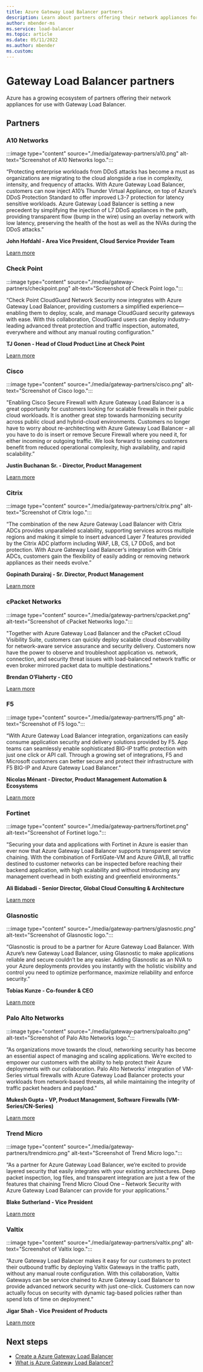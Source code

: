 ```yaml
---
title: Azure Gateway Load Balancer partners
description: Learn about partners offering their network appliances for use with this service.
author: mbender-ms
ms.service: load-balancer
ms.topic: article
ms.date: 05/11/2022
ms.author: mbender
ms.custom: 
---
```

# Gateway Load Balancer partners

Azure has a growing ecosystem of partners offering their network appliances for use with Gateway Load Balancer.

## Partners

### A10 Networks

:::image type="content" source="./media/gateway-partners/a10.png" alt-text="Screenshot of A10 Networks logo.":::

“Protecting enterprise workloads from DDoS attacks has become a must as organizations are migrating to the cloud alongside a rise in complexity, intensity, and frequency of attacks. With Azure Gateway Load Balancer, customers can now inject A10’s Thunder Virtual Appliance, on top of Azure’s DDoS Protection Standard to offer improved L3-7 protection for latency sensitive workloads. Azure Gateway Load Balancer is setting a new precedent by simplifying the injection of L7 DDoS appliances in the path, providing transparent flow (bump in the wire) using an overlay network with low latency, preserving the health of the host as well as the NVAs during the DDoS attacks.” 

**John Hofdahl - Area Vice President, Cloud Service Provider Team**

[Learn more](https://www.a10networks.com/blog/introducing-l3-7-ddos-protection-for-microsoft-azure-tenants/)

### Check Point

:::image type="content" source="./media/gateway-partners/checkpoint.png" alt-text="Screenshot of Check Point logo.":::

“Check Point CloudGuard Network Security now integrates with Azure Gateway Load Balancer, providing customers a simplified experience—enabling them to deploy, scale, and manage CloudGuard security gateways with ease. With this collaboration, CloudGuard users can deploy industry-leading advanced threat protection and traffic inspection, automated, everywhere and without any manual routing configuration.” 

**TJ Gonen - Head of Cloud Product Line at Check Point**

[Learn more](https://blog.checkpoint.com/2021/11/02/check-point-cloudguard-is-a-launch-partner-of-azure-gateway-load-balancer/)

### Cisco

:::image type="content" source="./media/gateway-partners/cisco.png" alt-text="Screenshot of Cisco logo.":::

"Enabling Cisco Secure Firewall with Azure Gateway Load Balancer is a great opportunity for customers looking for scalable firewalls in their public cloud workloads. It is another great step towards harmonizing security across public cloud and hybrid-cloud environments. Customers no longer have to worry about re-architecting with Azure Gateway Load Balancer – all you have to do is insert or remove Secure Firewall where you need it, for either incoming or outgoing traffic. We look forward to seeing customers benefit from reduced operational complexity, high availability, and rapid scalability.” 

**Justin Buchanan Sr. - Director, Product Management**

[Learn more](https://blogs.cisco.com/security/cisco-secure-firewall-to-support-microsoft-azure-gateway-load-balancer)

### Citrix

:::image type="content" source="./media/gateway-partners/citrix.png" alt-text="Screenshot of Citrix logo.":::

“The combination of the new Azure Gateway Load Balancer with Citrix ADCs provides unparalleled scalability, supporting services across multiple regions and making it simple to insert advanced Layer 7 features provided by the Citrix ADC platform including WAF, LB, CS, L7 DDoS, and bot protection. With Azure Gateway Load Balancer’s integration with Citrix ADCs, customers gain the flexibility of easily adding or removing network appliances as their needs evolve.” 

**Gopinath Durairaj - Sr. Director, Product Management** 

[Learn more](https://www.citrix.com/blogs/2021/11/02/citrix-adc-integration-with-azure-gw-load-balancer/)

### cPacket Networks

:::image type="content" source="./media/gateway-partners/cpacket.png" alt-text="Screenshot of cPacket Networks logo.":::

"Together with Azure Gateway Load Balancer and the cPacket cCloud Visibility Suite, customers can quickly deploy scalable cloud observability for network-aware service assurance and security delivery. Customers now have the power to observe and troubleshoot application vs. network, connection, and security threat issues with load-balanced network traffic or even broker mirrored packet data to multiple destinations." 

**Brendan O’Flaherty - CEO**

[Learn more](https://www.cpacket.com/azure-gateway-load-balancer/)

### F5

:::image type="content" source="./media/gateway-partners/f5.png" alt-text="Screenshot of F5 logo.":::

“With Azure Gateway Load Balancer integration, organizations can easily consume application security and delivery solutions provided by F5. App teams can seamlessly enable sophisticated BIG-IP traffic protection with just one click or API call. Through a growing set of integrations, F5 and Microsoft customers can better secure and protect their infrastructure with F5 BIG-IP and Azure Gateway Load Balancer.” 

**Nicolas Ménant - Director, Product Management Automation & Ecosystems**

[Learn more](https://community.f5.com/t5/technical-articles/big-ip-integration-with-azure-gateway-load-balancer/ta-p/291102)

### Fortinet

:::image type="content" source="./media/gateway-partners/fortinet.png" alt-text="Screenshot of Fortinet logo.":::

“Securing your data and applications with Fortinet in Azure is easier than ever now that Azure Gateway Load Balancer supports transparent service chaining. With the combination of FortiGate-VM and Azure GWLB, all traffic destined to customer networks can be inspected before reaching their backend application, with high scalability and without introducing any management overhead in both existing and greenfield environments.” 

**Ali Bidabadi - Senior Director, Global Cloud Consulting & Architecture**

[Learn more](https://fusecommunity.fortinet.com/blogs/daniel1/2021/10/19/deploy-fortigate-with-azure-gateway)

### Glasnostic

:::image type="content" source="./media/gateway-partners/glasnostic.png" alt-text="Screenshot of Glasnostic logo.":::

“Glasnostic is proud to be a partner for Azure Gateway Load Balancer. With Azure’s new Gateway Load Balancer, using Glasnostic to make applications reliable and secure couldn’t be any easier. Adding Glasnostic as an NVA to your Azure deployments provides you instantly with the holistic visibility and control you need to optimize performance, maximize reliability and enforce security.” 

**Tobias Kunze - Co-founder & CEO** 

[Learn more](https://glasnostic.com/blog/announcing-glasnostic-for-azure-gateway-load-balancer)

### Palo Alto Networks

:::image type="content" source="./media/gateway-partners/paloalto.png" alt-text="Screenshot of Palo Alto Networks logo.":::

“As organizations move towards the cloud, networking security has become an essential aspect of managing and scaling applications. We’re excited to empower our customers with the ability to help protect their Azure deployments with our collaboration. Palo Alto Networks’ integration of VM-Series virtual firewalls with Azure Gateway Load Balancer protects your workloads from network-based threats, all while maintaining the integrity of traffic packet headers and payload."

**Mukesh Gupta - VP, Product Management, Software Firewalls (VM-Series/CN-Series)**

[Learn more](https://www.paloaltonetworks.com/blog/network-security/vm-series-azure-gateway-load-balancer/)

### Trend Micro

:::image type="content" source="./media/gateway-partners/trendmicro.png" alt-text="Screenshot of Trend Micro logo.":::

“As a partner for Azure Gateway Load Balancer, we’re excited to provide layered security that easily integrates with your existing architectures. Deep packet inspection, log files, and transparent integration are just a few of the features that chaining Trend Micro Cloud One – Network Security with Azure Gateway Load Balancer can provide for your applications.” 

**Blake Sutherland - Vice President**

[Learn more](https://www.trendmicro.com/en_us/research/21/k/azure-network-layer-security.html)

### Valtix

:::image type="content" source="./media/gateway-partners/valtix.png" alt-text="Screenshot of Valtix logo.":::

“Azure Gateway Load Balancer makes it easy for our customers to protect their outbound traffic by deploying Valtix Gateways in the traffic path, without any manual route configuration. With this collaboration, Valtix Gateways can be service chained to Azure Gateway Load Balancer to provide advanced network security with just one-click. Customers can now actually focus on security with dynamic tag-based policies rather than spend lots of time on deployment.” 

**Jigar Shah - Vice President of Products**

[Learn more](https://valtix.com/blog/valtix-azure-gwlb-announcement/)

## Next steps

* [Create a Azure Gateway Load Balancer](tutorial-gateway-portal.md)
* [What is Azure Gateway Load Balancer?](gateway-overview.md)
